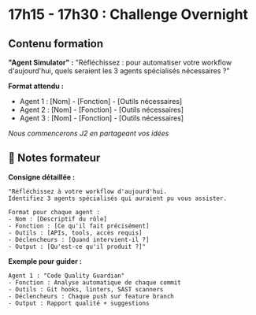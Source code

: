 # 17h15 - 17h30 : Challenge Overnight

## Contenu formation

**"Agent Simulator" :**
"Réfléchissez : pour automatiser votre workflow d'aujourd'hui, quels seraient les 3 agents spécialisés nécessaires ?"

**Format attendu :**
- Agent 1 : [Nom] - [Fonction] - [Outils nécessaires]
- Agent 2 : [Nom] - [Fonction] - [Outils nécessaires]  
- Agent 3 : [Nom] - [Fonction] - [Outils nécessaires]

*Nous commencerons J2 en partageant vos idées*

## 📝 Notes formateur

**Consigne détaillée :**
```
"Réfléchissez à votre workflow d'aujourd'hui.
Identifiez 3 agents spécialisés qui auraient pu vous assister.

Format pour chaque agent :
- Nom : [Descriptif du rôle]
- Fonction : [Ce qu'il fait précisément]
- Outils : [APIs, tools, accès requis]
- Déclencheurs : [Quand intervient-il ?]
- Output : [Qu'est-ce qu'il produit ?]"
```

**Exemple pour guider :**
```
Agent 1 : "Code Quality Guardian"
- Fonction : Analyse automatique de chaque commit
- Outils : Git hooks, linters, SAST scanners
- Déclencheurs : Chaque push sur feature branch
- Output : Rapport qualité + suggestions
```
